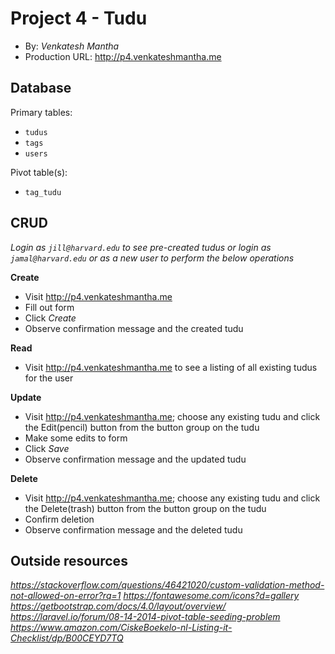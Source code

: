 # Project 4 - Tudu
+ By: *Venkatesh Mantha*
+ Production URL: <http://p4.venkateshmantha.me>

## Database

Primary tables:
  + `tudus`
  + `tags`
  + `users`
  
Pivot table(s):
  + `tag_tudu`


## CRUD
*Login as `jill@harvard.edu` to see pre-created tudus or login as `jamal@harvard.edu` or as a new user to perform the below operations*

__Create__
  + Visit <http://p4.venkateshmantha.me>
  + Fill out form
  + Click *Create*
  + Observe confirmation message and the created tudu
  
__Read__
  + Visit <http://p4.venkateshmantha.me> to see a listing of all existing tudus for the user
  
__Update__
  + Visit <http://p4.venkateshmantha.me>; choose any existing tudu and click the Edit(pencil) button from the button group on the tudu
  + Make some edits to form
  + Click *Save*
  + Observe confirmation message and the updated tudu
  
__Delete__
  + Visit <http://p4.venkateshmantha.me>; choose any existing tudu and click the Delete(trash) button from the button group on the tudu
  + Confirm deletion
  + Observe confirmation message and the deleted tudu

## Outside resources
*https://stackoverflow.com/questions/46421020/custom-validation-method-not-allowed-on-error?rq=1*
*https://fontawesome.com/icons?d=gallery*
*https://getbootstrap.com/docs/4.0/layout/overview/*
*https://laravel.io/forum/08-14-2014-pivot-table-seeding-problem*
*https://www.amazon.com/CiskeBoekelo-nl-Listing-it-Checklist/dp/B00CEYD7TQ*

